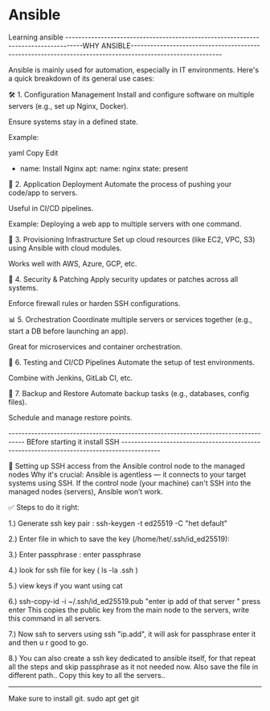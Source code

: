 # Ansible
Learning ansible
-----------------------------------------------------------------------------------WHY ANSIBLE----------------------------------------------------------------------------------------------------------

Ansible is mainly used for automation, especially in IT environments. Here's a quick breakdown of its general use cases:

🛠️ 1. Configuration Management
Install and configure software on multiple servers (e.g., set up Nginx, Docker).

Ensure systems stay in a defined state.

Example:

yaml
Copy
Edit
- name: Install Nginx
  apt:
    name: nginx
    state: present
  
🚀 2. Application Deployment
Automate the process of pushing your code/app to servers.

Useful in CI/CD pipelines.

Example: Deploying a web app to multiple servers with one command.

🔄 3. Provisioning Infrastructure
Set up cloud resources (like EC2, VPC, S3) using Ansible with cloud modules.

Works well with AWS, Azure, GCP, etc.

🔐 4. Security & Patching
Apply security updates or patches across all systems.

Enforce firewall rules or harden SSH configurations.

📊 5. Orchestration
Coordinate multiple servers or services together (e.g., start a DB before launching an app).

Great for microservices and container orchestration.

🧪 6. Testing and CI/CD Pipelines
Automate the setup of test environments.

Combine with Jenkins, GitLab CI, etc.

🔄 7. Backup and Restore
Automate backup tasks (e.g., databases, config files).

Schedule and manage restore points.

----------------------------------------------------------------------------------- BEfore starting it install SSH ------------------------------------------------------------------------------------------

🔑 Setting up SSH access from the Ansible control node to the managed nodes
Why it's crucial:
Ansible is agentless — it connects to your target systems using SSH. If the control node (your machine) can't SSH into the managed nodes (servers), Ansible won’t work.

✅ Steps to do it right:

1.) Generate ssh key pair :
ssh-keygen -t ed25519 -C "het default"

2.) Enter file in which to save the key (/home/het/.ssh/id_ed25519):

3.) Enter passphrase : enter passphrase

4.) look for ssh file for key ( ls -la .ssh )

5.) view keys if you want using cat

6.) ssh-copy-id -i ~/.ssh/id_ed25519.pub "enter ip add of that server " press enter 
This copies the public key from the main node to the servers, write this command in all servers.

7.) Now ssh to servers using ssh "ip.add", it will ask for passphrase enter it and then u r good to go.

8.) You can also create a ssh key dedicated to ansible itself, for that repeat all the steps and skip passphrase as it not needed now. Also save the file in different path..
Copy this key to all the servers..


--------------------------------------------------------------------------------------------------------------------------------------------------------------------------------

Make sure to install git.
sudo apt get git 
